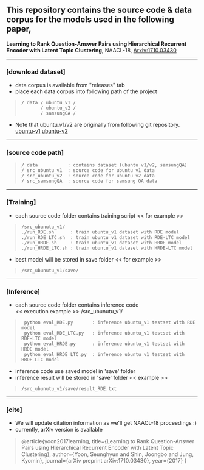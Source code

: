 

## This repository contains the source code & data corpus for the models used in the following paper,

**Learning to Rank Question-Answer Pairs using Hierarchical Recurrent Encoder with Latent Topic Clustering**, NAACL-18, <a href="https://arxiv.org/abs/1710.03430">Arxiv:1710.03430</a>


----------


### [download dataset]

- data corpus is available from "releases" tab
- place each data corpus into following path of the project
 
>     / data / ubuntu_v1 /
>            / ubuntu_v2 /
>            / samsungQA /

- Note that ubuntu_v1/v2 are originally from following git repository.
<a href="https://github.com/npow/ubottu">ubuntu-v1</a>
<a href="https://github.com/rkadlec/ubuntu-ranking-dataset-creator">ubuntu-v2</a>
----------
### [source code path]

>     / data           : contains dataset (ubuntu v1/v2, samsungQA)
>     / src_ubuntu_v1  : source code for ubuntu v1 data
>     / src_ubuntu_v2  : source code for ubuntu v2 data
>     / src_samsungQA  : source code for samsung QA data

----------
### [Training]
- each source code folder contains training script
  << for example >>
>     /src_ubunutu_v1/
>     ./run_RDE.sh      : train ubuntu_v1 dataset with RDE model
>     ./run_RDE_LTC.sh  : train ubuntu_v1 dataset with RDE-LTC model
>     ./run_HRDE.sh     : train ubuntu_v1 dataset with HRDE model
>     ./run_HRDE_LTC.sh : train ubuntu_v1 dataset with HRDE-LTC model
- best model will be stored in save folder
  << for example >>
>     /src_ubunutu_v1/save/
   


----------


### [Inference]

- each source code folder contains inference code   
   << execution example >>
   /src_ubunutu_v1/
>      python eval_RDE.py       : inference ubuntu_v1 testset with RDE model
>      python eval_RDE_LTC.py   : inference ubuntu_v1 testset with RDE-LTC model
>      python eval_HRDE.py      : inference ubuntu_v1 testset with HRDE model
>      python eval_HRDE_LTC.py  : inference ubuntu_v1 testset with HRDE-LTC model
      
- inference code use saved model in 'save' folder 
- inference result will be stored in 'save' folder
   << example >>
>     /src_ubunutu_v1/save/result_RDE.txt


----------


### [cite]

- We will update citation information as we'll get NAACL-18 proceedings :)
- currently, arXiv version is available 

>@article{yoon2017learning,
  title={Learning to Rank Question-Answer Pairs using Hierarchical Recurrent Encoder with Latent Topic Clustering},
  author={Yoon, Seunghyun and Shin, Joongbo and Jung, Kyomin},
  journal={arXiv preprint arXiv:1710.03430},
  year={2017}
}
